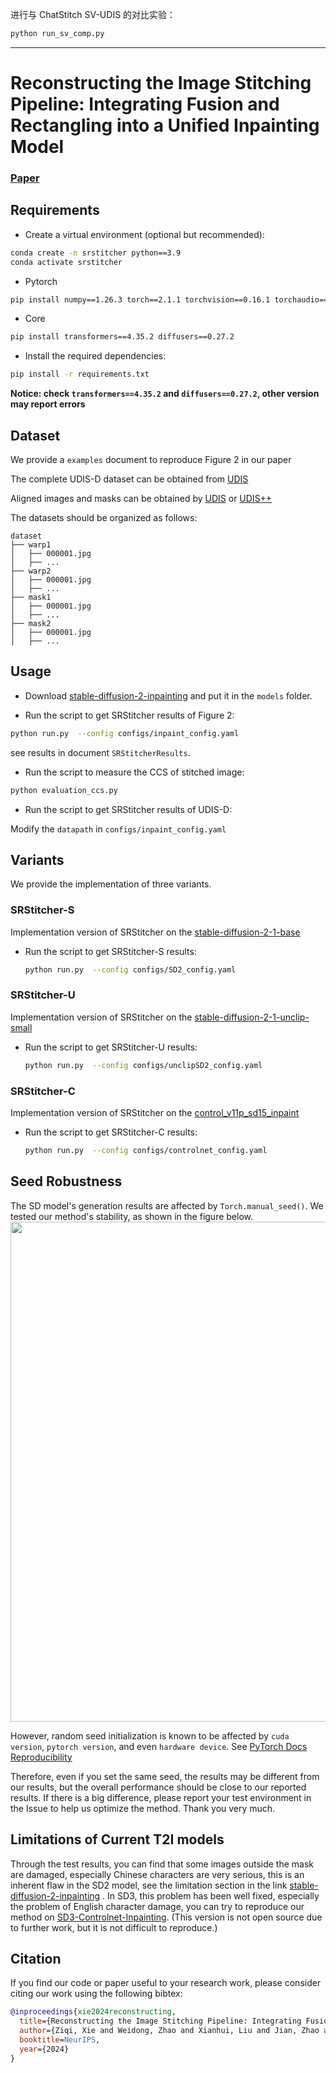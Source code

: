 进行与 ChatStitch SV-UDIS 的对比实验：
```bash
python run_sv_comp.py
```

---

# Reconstructing the Image Stitching Pipeline: Integrating Fusion and Rectangling into a Unified Inpainting Model

### [Paper](https://arxiv.org/abs/2404.14951)

## Requirements

- Create a virtual environment (optional but recommended):
```bash
conda create -n srstitcher python==3.9
conda activate srstitcher
```

- Pytorch
```bash
pip install numpy==1.26.3 torch==2.1.1 torchvision==0.16.1 torchaudio==2.1.1 --index-url https://download.pytorch.org/whl/cu118
```

- Core
```bash
pip install transformers==4.35.2 diffusers==0.27.2
```

- Install the required dependencies:
```bash
pip install -r requirements.txt
```
  
 **Notice: check `transformers==4.35.2` and `diffusers==0.27.2`, other version may report errors**
 
## Dataset
 
 We provide a `examples` document to reproduce Figure 2 in our paper
 
 The complete UDIS-D dataset can be obtained from  [UDIS](https://github.com/nie-lang/UnsupervisedDeepImageStitching) 
  
Aligned images and masks can be obtained by  [UDIS](https://github.com/nie-lang/UnsupervisedDeepImageStitching) or 
[UDIS++](https://github.com/nie-lang/UDIS2) 

The datasets should be organized as follows: 

```
dataset
├── warp1
│   ├── 000001.jpg
│   ├── ...
├── warp2
│   ├── 000001.jpg
│   ├── ...
├── mask1
│   ├── 000001.jpg
│   ├── ...
├── mask2
│   ├── 000001.jpg
│   ├── ...
```

## Usage

- Download [stable-diffusion-2-inpainting](https://huggingface.co/stabilityai/stable-diffusion-2-inpainting) and put it in the `models` folder.

- Run the script to get SRStitcher results of Figure 2:
```bash
python run.py  --config configs/inpaint_config.yaml
```
  
  see results in document `SRStitcherResults`.
  
- Run the script to measure the CCS of stitched image:
```bash
python evaluation_ccs.py
```
   
 - Run the script to get SRStitcher results of UDIS-D:
 
 Modify the `datapath` in `configs/inpaint_config.yaml`
   
 ## Variants
 
 We provide the implementation of three variants.
 
 ### SRStitcher-S
 Implementation version of SRStitcher on the [
stable-diffusion-2-1-base](https://huggingface.co/stabilityai/stable-diffusion-2-1-base) 
 
 - Run the script to get SRStitcher-S results:
     ```bash
    python run.py  --config configs/SD2_config.yaml
    ```

 ### SRStitcher-U
 Implementation version of SRStitcher on the [
stable-diffusion-2-1-unclip-small ](https://huggingface.co/stabilityai/stable-diffusion-2-1-unclip-small) 

 - Run the script to get SRStitcher-U results:
     ```bash
    python run.py  --config configs/unclipSD2_config.yaml
    ```
   
 ### SRStitcher-C
 Implementation version of SRStitcher on the [
control_v11p_sd15_inpaint ](https://huggingface.co/lllyasviel/control_v11p_sd15_inpaint) 

 - Run the script to get SRStitcher-C results:
     ```bash
    python run.py  --config configs/controlnet_config.yaml
    ```

##  Seed Robustness 
The SD model's generation results are affected by `Torch.manual_seed()`. We tested our method's stability, as shown in the figure below.
<img src="examples.png" width="800px"/>  

However, random seed initialization is known to be affected by `cuda version`, `pytorch version`, and even `hardware device`. See [PyTorch Docs Reproducibility](https://pytorch.org/docs/stable/notes/randomness.html) 

Therefore, even if you set the same seed, the results may be different from our results, but the overall performance should be close to our reported results. If there is a big difference, please report your test environment in the Issue to help us optimize the method. Thank you very much.


##  Limitations of Current T2I models 

Through the test results, you can find that some images outside the mask are damaged, especially Chinese characters are very serious, this is an inherent flaw in the SD2 model, see the limitation section in the link  [
stable-diffusion-2-inpainting](https://huggingface.co/stabilityai/stable-diffusion-2-inpainting) . In SD3, this problem has been well fixed, especially the problem of English character damage, you can try to reproduce our method on [
SD3-Controlnet-Inpainting](https://huggingface.co/alimama-creative/SD3-Controlnet-Inpainting). (This version is not open source due to further work, but it is not difficult to reproduce.)

## Citation
If you find our code or paper useful to your research work, please consider citing our work using the following bibtex:

```bibtex
@inproceedings{xie2024reconstructing,
  title={Reconstructing the Image Stitching Pipeline: Integrating Fusion and Rectangling into a UnifiedInpainting Model},
  author={Ziqi, Xie and Weidong, Zhao and Xianhui, Liu and Jian, Zhao and Ning, Jia},
  booktitle=NeurIPS,
  year={2024}
}
```
